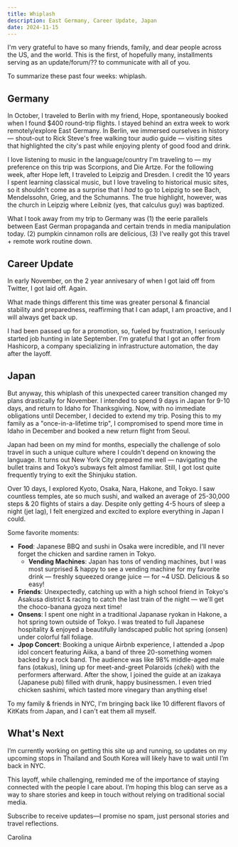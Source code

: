 ```yaml
---
title: Whiplash
description: East Germany, Career Update, Japan
date: 2024-11-15
---
```

I'm very grateful to have so many friends, family, and dear people across the US, and the world. This is the first, of hopefully many, installments serving as an update/forum/?? to communicate with all of you.

To summarize these past four weeks: whiplash.

## Germany

In October, I traveled to Berlin with my friend, Hope, spontaneously booked when I found $400 round-trip flights. I stayed behind an extra week to work remotely/explore East Germany. In Berlin, we immersed ourselves in history — shout-out to Rick Steve's free walking tour audio guide — visiting sites that highlighted the city's past while enjoying plenty of good food and drink. 

I love listening to music in the language/country I'm traveling to — my preference on this trip was Scorpions, and Die Artze. For the following week, after Hope left, I traveled to Leipzig and Dresden. I credit the 10 years I spent learning classical music, but I love traveling to historical music sites, so it shouldn't come as a surprise that I *had* to go to Leipzig to see Bach, Mendelssohn, Grieg, and the Schumanns. The true highlight, however, was the church in Leipzig where Leibniz (yes, that calculus guy) was baptized.

What I took away from my trip to Germany was (1) the eerie parallels between East German propaganda and certain trends in media manipulation today. (2) pumpkin cinnamon rolls are delicious, (3) I've really got this travel + remote work routine down.

## Career Update

In early November, on the 2 year annivesary of when I got laid off from Twitter, I got laid off. Again.

What made things different this time was greater personal & financial stability and preparedness, reaffirming that I can adapt, I am proactive, and I will always get back up.
 
I had been passed up for a promotion, so, fueled by frustration, I seriously started job hunting in late September. I'm grateful that I got an offer from Hashicorp, a company specializing in infrastructure automation, the day after the layoff.

## Japan

But anyway, this whiplash of this unexpected career transition changed my plans drastically for November. I intended to spend 9 days in Japan for 9-10 days, and return to Idaho for Thanksgiving. Now, with no immediate obligations until December, I decided to extend my trip. Posing this to my family as a "once-in-a-lifetime trip", I compromised to spend more time in Idaho in December and booked a new return flight from Seoul. 

Japan had been on my mind for months, especially the challenge of solo travel in such a unique culture where I couldn't depend on knowing the language. It turns out New York City prepared me well — navigating the bullet trains and Tokyo’s subways felt almost familiar. Still, I got lost quite frequently trying to exit the Shinjuku station.

Over 10 days, I explored Kyoto, Osaka, Nara, Hakone, and Tokyo. I saw countless temples, ate so much sushi, and walked an average of 25-30,000 steps & 20 flights of stairs a day. Despite only getting 4-5 hours of sleep a night (jet lag), I felt energized and excited to explore everything in Japan I could.

Some favorite moments:
- **Food**: Japanese BBQ and sushi in Osaka were incredible, and I’ll never forget the chicken and sardine ramen in Tokyo.
  - **Vending Machines**: Japan has tons of vending machines, but I was most surprised & happy to see a vending machine for my favorite drink — freshly squeezed orange juice — for ~4 USD. Delicious & so easy!
- **Friends**: Unexpectedly, catching up with a high school friend in Tokyo's Asakusa district & racing to catch the last train of the night — we'll get the choco-banana gyoza next time!
- **Onsens**: I spent one night in a traditional Japanase ryokan in Hakone, a hot spring town outside of Tokyo. I was treated to full Japanese hospitality & enjoyed a beautifully landscaped public hot spring (onsen) under colorful fall foliage. 
- **Jpop Concert**: Booking a unique Airbnb experience, I attended a Jpop idol concert featuring Aiika, a band of three 20-something women backed by a rock band. The audience was like 98% middle-aged male fans (otakus), lining up for meet-and-greet Polaroids (*cheki*) with the performers afterward. After the show, I joined the guide at an izakaya (Japanese pub) filled with drunk, happy businessmen. I even tried chicken sashimi, which tasted more vinegary than anything else!

To my family & friends in NYC, I'm bringing back like 10 different flavors of KitKats from Japan, and I can't eat them all myself.

## What's Next

I’m currently working on getting this site up and running, so updates on my upcoming stops in Thailand and South Korea will likely have to wait until I’m back in NYC.

This layoff, while challenging, reminded me of the importance of staying connected with the people I care about. I’m hoping this blog can serve as a way to share stories and keep in touch without relying on traditional social media.

Subscribe to receive updates—I promise no spam, just personal stories and travel reflections.

Carolina

